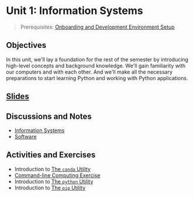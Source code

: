 # Unit 1: Information Systems

> Prerequisites: [Onboarding and Development Environment Setup](unit-0.md)

## Objectives

In this unit, we'll lay a foundation for the rest of the semester by introducing high-level concepts and background knowledge. We'll gain familiarity with our computers and with each other. And we'll make all the necessary preparations to start learning Python and working with Python applications.

## [Slides](https://docs.google.com/presentation/d/1TaRJzt8QrS9QufpzUQYtRRUb0y7HoIpuekfuI1MUaUc/edit?usp=sharing)

## Discussions and Notes

  + [Information Systems](/notes/info-systems)
  + [Software](/notes/software)

## Activities and Exercises

  + Introduction to [The `conda` Utility](/notes/clis/conda.md)
  + [Command-line Computing Exercise](/exercises/command-line-computing)
  + Introduction to [The `python` Utility](/notes/clis/python.md)
  + Introduction to [The `pip` Utility](/notes/clis/pip.md)

